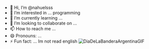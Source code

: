 - 👋 Hi, I’m @nahuelsss
- 👀 I’m interested in ... programming
- 🌱 I’m currently learning ...
- 💞️ I’m looking to collaborate on ...
- 📫 How to reach me ...
- 😄 Pronouns: ...
- ⚡ Fun fact: ... Im not read english ![DiaDeLaBanderaArgentinaGIF](https://github.com/nahuelsss/nahuelsss/assets/167034100/81276298-66bb-47ea-afe1-b0e7d32146e4)


<!---
nahuelsss/nahuelsss is a ✨ special ✨ repository because its `README.md` (this file) appears on your GitHub profile.
You can click the Preview link to take a look at your changes.
--->
